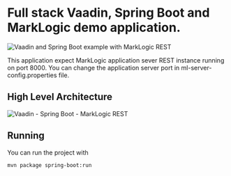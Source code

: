# Full stack Vaadin, Spring Boot and MarkLogic demo application.

![Vaadin and Spring Boot example with MarkLogic REST](screenshot.png)

This application expect MarkLogic application sever REST instance running on port 8000. You can change the application server port in ml-server-config.properties file.


## High Level Architecture
![Vaadin - Spring Boot - MarkLogic REST](arch-lateset.png)

## Running

You can run the project with 

```
mvn package spring-boot:run
```
